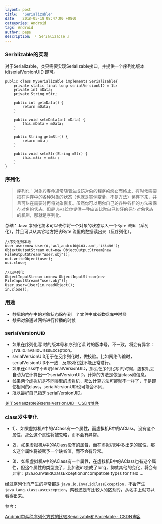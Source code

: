 ```yaml
---
layout: post
title:  "Serializable"
date:   2018-05-18 08:47:00 +0800
categories: Android
tags: Android
author: pepe
description: 『 Serializable 』
---
```


### **Serializable的实现**
对于Serializable，类只需要实现Serializable接口，并提供一个序列化版本id(serialVersionUID)即可。
```
public class MySerializable implements Serializable{
    private static final long serialVersionUID = 1L;
    private int mData;
    private String mStr;

    public int getmData() {
        return mData;
    }

    public void setmData(int mData) {
        this.mData = mData;
    }

    public String getmStr() {
        return mStr;
    }

    public void setmStr(String mStr) {
        this.mStr = mStr;
    }
}
```
### **序列化**

> 序列化：对象的寿命通常随着生成该对象的程序的终止而终止，有时候需要把在内存中的各种对象的状态（也就是实例变量，不是方法）保存下来，并且可以在需要时再将对象恢复。虽然你可以用你自己的各种各样的方法来保存对象的状态，但是Java给你提供一种应该比你自己的好的保存对象状态的机制，那就是序列化。

总结：Java 序列化技术可以使你将一个对象的状态写入一个Byte 流里（系列化），并且可以从其它地方把该Byte 流里的数据读出来（反序列化）。

```
//序列化到本地
User user=new User(0,"wcl_android@163.com","123456");
ObjectOutputStream out=new ObjectOutputStream(new FileOutputStream("user.obj"));
out.writeObject(user);
out.close;

//反序列化
ObjectInputStream in=new ObjectInputStream(new FileInputStream("user.obj"));
User user=(User)in.readObject();
in.close();
```

### **用途**

* 想把的内存中的对象状态保存到一个文件中或者数据库中时候
* 想把对象通过网络进行传播的时候

### **serialVersionUID**

* 如果在序列化写 时的版本号和序列化读 时的版本号，不一致，将会有异常：java.io.InvalidClassException。
* serialVersionUID用于在反序列化时，做校验。比如网络传输时，serialVersionUID不一致，反序列化就不能正常进行。
* 如果在class中不声明serialVersionUID，那么在序列化写 的时候，虚拟机会自动为它计算出一个serialVersionUID，计算的方法是依据class的信息。
* 如果两个虚拟机是不同类型的虚拟机，那么计算方法可能就不一样了，于是即使相同的class，serialVersionUID也可能会不同。
* 所以最好自己指定 serialVersionUID。

[关于Serializable的serialVersionUID - CSDN博客](https://blog.csdn.net/smcwwh/article/details/8787561)

### **class发生变化**

 - 1）、如果虚拟机A中的AClass有一个属性，而虚拟机B中的AClass，没有这个属性，那么这个属性将被忽略，而不会有异常。

 - 2）、如果虚拟机A中的AClass没有的属性，而在虚拟机B中多出来的属性，那么这个属性将被赋予一个缺省值，而不会有异常。

 - 3）、如果虚拟机A中的AClass有一个属性，在虚拟机B中的AClass也有这个属性，但这个属性的类型变了，比如说int变成了long，抑或其他的变化，将会有异常：java.io.InvalidClassException:incompatible types for field …

经过序列化而产生的异常都是 `java.io.InvalidClassException`，不会产生`java.lang.ClassCastException`，两者还是有比较大的区别的，从名字上就可以看得出来。


参考：

[Android中两种序列化方式的比较Serializable和Parcelable - CSDN博客](https://blog.csdn.net/wangchunlei123/article/details/51345130)